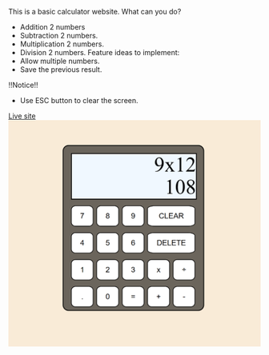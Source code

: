 This is a basic calculator website.
What can you do?
- Addition 2 numbers
- Subtraction 2 numbers.
- Multiplication 2 numbers.
- Division 2 numbers.
Feature ideas to implement:
- Allow multiple numbers.
- Save the previous result.

!!Notice!!
- Use ESC button to clear the screen.

[Live site](https://lthd2403.github.io/Calculator/)
![Alt text](image.png)
